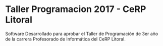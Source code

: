 # Taller Programacion 2017 - CeRP Litoral

Software Desarrollado para aprobar el Taller de Programación de 3er año de la carrera Profesorado de Informática del CeRP Litoral.

